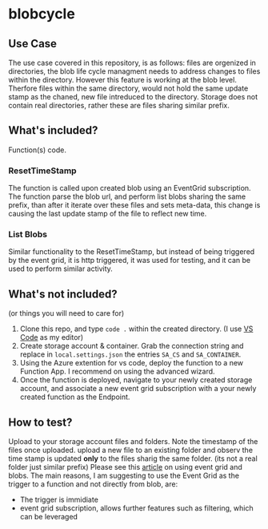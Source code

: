 # blobcycle

## Use Case
The use case covered in this repository, is as follows: files are orgenized in directories, the blob life cycle managment needs to address changes to files within the directory. However this feature is working at the blob level. Therfore files within the same directory, would not hold the same update stamp as the chaned, new file intreduced to the directory.
Storage does not contain real directories, rather these are files sharing similar prefix.

## What's included?
Function(s) code.

### ResetTimeStamp
The function is called upon created blob using an EventGrid subscription. The function parse the blob url, and perform list blobs sharing the same prefix, than after it iterate over these files and sets meta-data, this change is causing the last update stamp of the file to reflect new time.

### List Blobs
Similar functionality to the ResetTimeStamp, but instead of being triggered by the event grid, it is http triggered, it was used for testing, and it can be used to perform similar activity.

## What's not included?
(or things you will need to care for)
1. Clone this repo, and type `code .` within the created directory. (I use [VS Code](https://code.visualstudio.com/download) as my editor)
2. Create storage account & container. Grab the connection string and replace in `local.settings.json` the entries `SA_CS` and `SA_CONTAINER`.
3. Using the Azure extention for vs code, deploy the function to a new Function App. I recommend on using the advanced wizard.
4. Once the function is deployed, navigate to your newly created storage account, and associate a new event grid subscription with a your newly created function as the Endpoint.

## How to test?
Upload to your storage account files and folders. Note the timestamp of the files once uploaded. upload a new file to an existing folder and observ the time stamp is updated **only** to the files sharig the same folder. (its not a real folder just similar prefix)
Please see this [article](https://docs.microsoft.com/en-us/azure/storage/blobs/storage-blob-event-overview) on using event grid and blobs.
The main reasons, I am suggesting to use the Event Grid as the trigger to a function and not directly from blob, are:
- The trigger is immidiate
- event grid subscription, allows further features such as filtering, which can be leveraged

